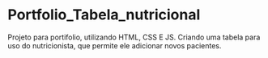 # Portfolio_Tabela_nutricional
Projeto para portifolio, utilizando HTML, CSS E JS. 
Criando uma tabela para uso do nutricionista, que permite ele adicionar novos pacientes. 
